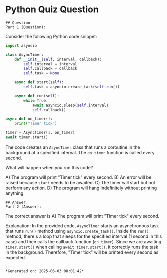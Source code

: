 # Python Quiz Question
    
    ## Question
    Part 1 (Question):
Consider the following Python code snippet:

```python
import asyncio

class AsyncTimer:
    def __init__(self, interval, callback):
        self.interval = interval
        self.callback = callback
        self.task = None

    async def start(self):
        self.task = asyncio.create_task(self.run())

    async def run(self):
        while True:
            await asyncio.sleep(self.interval)
            self.callback()

async def on_timer():
    print("Timer tick")

timer = AsyncTimer(1, on_timer)
await timer.start()
```

The code creates an `AsyncTimer` class that runs a coroutine in the background at a specified interval. The `on_timer` function is called every second.

What will happen when you run this code?

A) The program will print "Timer tick" every second.
B) An error will be raised because `start` needs to be awaited.
C) The timer will start but not perform any action.
D) The program will hang indefinitely without printing anything.
    
    ## Answer
    Part 2 (Answer):
The correct answer is A) The program will print "Timer tick" every second.

Explanation: In the provided code, `AsyncTimer` starts an asynchronous task that runs `run()` method using `asyncio.create_task()`. Inside the `run()` method, there's a loop that sleeps for the specified interval (1 second in this case) and then calls the callback function (`on_timer`). Since we are awaiting `timer.start()` when calling `await timer.start()`, it correctly runs the task in the background. Therefore, "Timer tick" will be printed every second as expected.
    
    ---
    *Generated on: 2025-06-03 08:01:42*
    